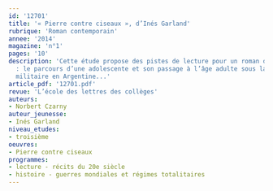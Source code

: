 ```yaml
---
id: '12701'
title: '« Pierre contre ciseaux », d’Inés Garland'
rubrique: 'Roman contemporain'
annee: '2014'
magazine: 'n°1'
pages: '10'
description: 'Cette étude propose des pistes de lecture pour un roman d’apprentissage
  : le parcours d’une adolescente et son passage à l’âge adulte sous la dictature
  militaire en Argentine...'
article_pdf: '12701.pdf'
revue: 'L’école des lettres des collèges'
auteurs:
- Norbert Czarny
auteur_jeunesse:
- Inés Garland
niveau_etudes:
- troisième
oeuvres:
- Pierre contre ciseaux
programmes:
- lecture - récits du 20e siècle
- histoire - guerres mondiales et régimes totalitaires
---
```

